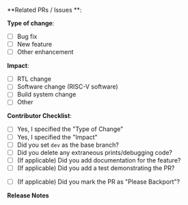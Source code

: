 **Related PRs / Issues **:
<!-- List any related PRs/issues here, if applicable -->

<!-- choose one -->
**Type of change**:
- [ ] Bug fix
- [ ] New feature
- [ ] Other enhancement

<!-- choose one -->
**Impact**:
- [ ] RTL change
- [ ] Software change (RISC-V software)
- [ ] Build system change
- [ ] Other

<!-- must be filled out completely to be considered for merging -->
**Contributor Checklist**:
- [ ] Yes, I specified the "Type of Change"
- [ ] Yes, I specified the "Impact"
- [ ] Did you set `dev` as the base branch?
- [ ] Did you delete any extraneous prints/debugging code?
- [ ] (If applicable) Did you add documentation for the feature?
- [ ] (If applicable) Did you add a test demonstrating the PR?
<!-- Do this if this PR is a bug fix that should be applied to master -->
- [ ] (If applicable) Did you mark the PR as "Please Backport"?

**Release Notes**
<!-- Text from here to the end of the body will be considered for inclusion in the release notes for the version containing this pull request. -->
